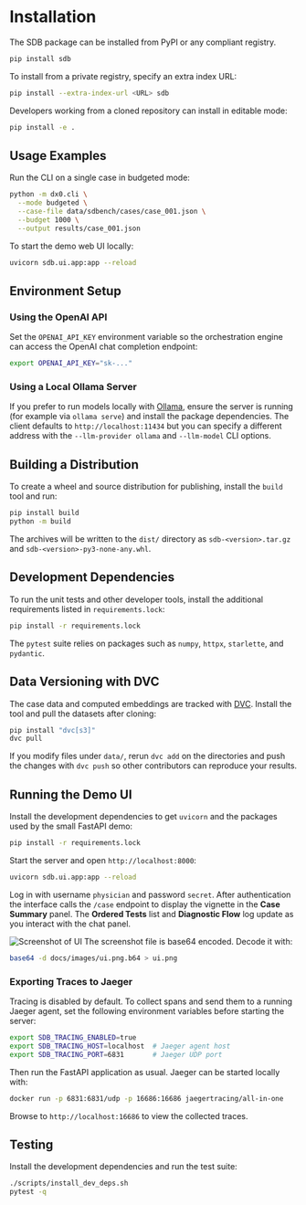 # Installation

The SDB package can be installed from PyPI or any compliant registry.

```bash
pip install sdb
```

To install from a private registry, specify an extra index URL:

```bash
pip install --extra-index-url <URL> sdb
```

Developers working from a cloned repository can install in editable mode:

```bash
pip install -e .
```

## Usage Examples

Run the CLI on a single case in budgeted mode:

```bash
python -m dx0.cli \
  --mode budgeted \
  --case-file data/sdbench/cases/case_001.json \
  --budget 1000 \
  --output results/case_001.json
```

To start the demo web UI locally:

```bash
uvicorn sdb.ui.app:app --reload
```

## Environment Setup

### Using the OpenAI API

Set the `OPENAI_API_KEY` environment variable so the orchestration engine can
access the OpenAI chat completion endpoint:

```bash
export OPENAI_API_KEY="sk-..."
```

### Using a Local Ollama Server

If you prefer to run models locally with
[Ollama](https://github.com/jmorganca/ollama), ensure the server is running
(for example via `ollama serve`) and install the package dependencies. The
client defaults to `http://localhost:11434` but you can specify a different
address with the `--llm-provider ollama` and `--llm-model` CLI options.

## Building a Distribution

To create a wheel and source distribution for publishing, install the
`build` tool and run:

```bash
pip install build
python -m build
```

The archives will be written to the `dist/` directory as
`sdb-<version>.tar.gz` and `sdb-<version>-py3-none-any.whl`.

## Development Dependencies

To run the unit tests and other developer tools, install the additional
requirements listed in `requirements.lock`:

```bash
pip install -r requirements.lock
```

The `pytest` suite relies on packages such as `numpy`, `httpx`,
`starlette`, and `pydantic`.

## Data Versioning with DVC

The case data and computed embeddings are tracked with [DVC](https://dvc.org/).
Install the tool and pull the datasets after cloning:

```bash
pip install "dvc[s3]"
dvc pull
```

If you modify files under `data/`, rerun `dvc add` on the directories and push the
changes with `dvc push` so other contributors can reproduce your results.

## Running the Demo UI

Install the development dependencies to get `uvicorn` and the packages used by
the small FastAPI demo:

```bash
pip install -r requirements.lock
```

Start the server and open `http://localhost:8000`:

```bash
uvicorn sdb.ui.app:app --reload
```

Log in with username `physician` and password `secret`. After authentication the
interface calls the `/case` endpoint to display the vignette in the **Case
Summary** panel. The **Ordered Tests** list and **Diagnostic Flow** log update as
you interact with the chat panel.

![Screenshot of UI](images/ui.png.b64)
The screenshot file is base64 encoded. Decode it with:

```bash
base64 -d docs/images/ui.png.b64 > ui.png
```

### Exporting Traces to Jaeger

Tracing is disabled by default. To collect spans and send them to a running
Jaeger agent, set the following environment variables before starting the
server:

```bash
export SDB_TRACING_ENABLED=true
export SDB_TRACING_HOST=localhost  # Jaeger agent host
export SDB_TRACING_PORT=6831       # Jaeger UDP port
```

Then run the FastAPI application as usual. Jaeger can be started locally with:

```bash
docker run -p 6831:6831/udp -p 16686:16686 jaegertracing/all-in-one
```

Browse to `http://localhost:16686` to view the collected traces.

## Testing

Install the development dependencies and run the test suite:

```bash
./scripts/install_dev_deps.sh
pytest -q
```

